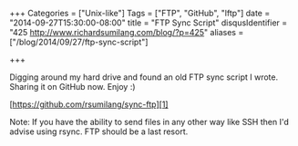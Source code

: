 +++
Categories = ["Unix-like"]
Tags = ["FTP", "GitHub", "lftp"]
date = "2014-09-27T15:30:00-08:00"
title = "FTP Sync Script"
disqusIdentifier = "425 http://www.richardsumilang.com/blog/?p=425"
aliases = ["/blog/2014/09/27/ftp-sync-script"]

+++

[1]: https://github.com/rsumilang/sync-ftp "ftp sync script"

Digging around my hard drive and found an old FTP sync script I wrote. Sharing
it on GitHub now. Enjoy :)

[https://github.com/rsumilang/sync-ftp][1]

<!--more-->

Note: If you have the ability to send files in any other way like SSH then I'd
advise using rsync. FTP should be a last resort.
